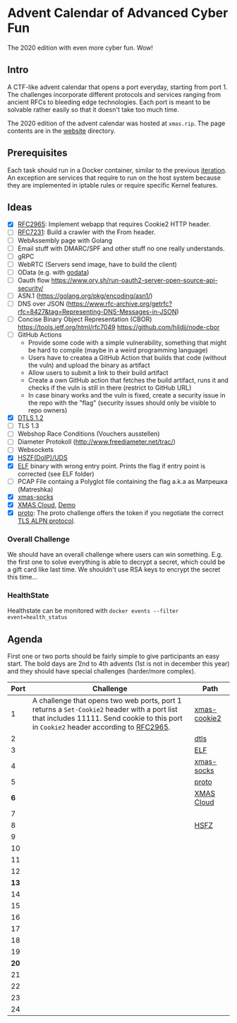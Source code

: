 # Advent Calendar of Advanced Cyber Fun

The 2020 edition with even more cyber fun. Wow!

## Intro

A CTF-like advent calendar that opens a port everyday, starting from port 1. The challenges incorporate different protocols and services ranging from ancient RFCs to bleeding edge technologies. Each port is meant to be solvable rather easily so that it doesn't take too much time.

The 2020 edition of the advent calendar was hosted at `xmas.rip`. The page contents are in the [website](website) directory.

## Prerequisites

Each task should run in a Docker container, similar to the previous [iteration](https://github.com/takeshixx/advent-calendar-2018). An exception are services that require to run on the host system because they are implemented in iptable rules or require specific Kernel features.

## Ideas

- [x] [RFC2965](https://tools.ietf.org/html/rfc2965): Implement webapp that requires Cookie2 HTTP header.
- [ ] [RFC7231](https://tools.ietf.org/html/rfc7231): Build a crawler with the From header.
- [ ] WebAssembly page with Golang
- [ ] Email stuff with DMARC/SPF and other stuff no one really understands.
- [ ] gRPC
- [ ] WebRTC (Servers send image, have to build the client)
- [ ] OData (e.g. with [godata](https://github.com/crestonbunch/godata))
- [ ] Oauth flow https://www.ory.sh/run-oauth2-server-open-source-api-security/
- [ ] ASN.1 (https://golang.org/pkg/encoding/asn1/)
- [ ] DNS over JSON (https://www.rfc-archive.org/getrfc?rfc=8427&tag=Representing-DNS-Messages-in-JSON)
- [ ] Concise Binary Object Representation (CBOR) https://tools.ietf.org/html/rfc7049 https://github.com/hildjj/node-cbor
- [ ] GitHub Actions
  - Provide some code with a simple vulnerability, something that might be hard to compile (maybe in a weird programming language)
  - Users have to createa a GitHub Action that builds that code (without the vuln) and upload the binary as artifact
  - Allow users to submit a link to their build artifact
  - Create a own GitHub action that fetches the build artifact, runs it and checks if the vuln is still in there (restrict to GitHub URL)
  - In case binary works and the vuln is fixed, create a security issue in the repo with the "flag" (security issues should only be visible to repo owners)
- [x] [DTLS 1.2](dtls/)
- [ ] TLS 1.3
- [ ] Webshop Race Conditions (Vouchers ausstellen)
- [ ] Diameter Protokoll (http://www.freediameter.net/trac/)
- [ ] Websockets
- [x] [HSZF(DoIP)/UDS](HSFZ/)
- [x] [ELF](elf/) binary with wrong entry point. Prints the flag if entry point is corrected (see ELF folder)
- [ ] PCAP File containg a Polyglot file containing the flag a.k.a as Матрешка (Matreshka)
- [x] [xmas-socks](xmas-socks)
- [x] [XMAS Cloud](xmas-cloud/), [Demo](http://svento-xmascloud.azurewebsites.net/)
- [x] [proto](proto/): The proto challenge offers the token if you negotiate the correct [TLS ALPN protocol](https://en.wikipedia.org/wiki/Application-Layer_Protocol_Negotiation).

### Overall Challenge

We should have an overall challenge where users can win something. E.g. the first one to solve everything is able to decrypt a secret, which could be a gift card like last time. We shouldn't use RSA keys to encrypt the secret this time...

### HealthState

Healthstate can be monitored with ``docker events --filter event=health_status``

## Agenda

First one or two ports should be fairly simple to give participants an easy start. The bold days are 2nd to 4th advents (1st is not in december this year) and they should have special challenges (harder/more complex).

| Port | Challenge | Path |
| ---- | --------- | ---- |
| 1    | A challenge that opens two web ports, port 1 returns a `Set-Cookie2` header with a port list that includes 11111. Send cookie to this port in `Cookie2` header according to [RFC2965](https://tools.ietf.org/html/rfc2965). | [xmas-cookie2](xmas-cookie2)
| 2    | | [dtls](dtls)
| 3    | | [ELF](elf)
| 4    | | [xmas-socks](xmas-socks)
| 5    | | [proto](proto)
| **6**   | | [XMAS Cloud](xmas-cloud/)
| 7    | | []()
| 8    | | [HSFZ](HSFZ)
| 9    | | []()
| 10    | | []()
| 11    | | []()
| 12    | | []()
| **13**    | | []()
| 14    | | []()
| 15    | | []()
| 16    | | []()
| 17    | | []()
| 18    | | []()
| 19    | | []()
| **20**    | | []()
| 21    | | []()
| 22    | | []()
| 23    | | []()
| 24    | | []()
